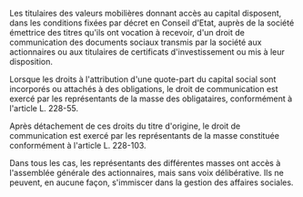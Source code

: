  
Les titulaires des valeurs mobilières donnant accès au capital disposent, dans les conditions fixées par décret en Conseil d'Etat, auprès de la société émettrice des titres qu'ils ont vocation à recevoir, d'un droit de communication des documents sociaux transmis par la société aux actionnaires ou aux titulaires de certificats d'investissement ou mis à leur disposition.   

  
Lorsque les droits à l'attribution d'une quote-part du capital social sont incorporés ou attachés à des obligations, le droit de communication est exercé par les représentants de la masse des obligataires, conformément à l'article L. 228-55.   

  
Après détachement de ces droits du titre d'origine, le droit de communication est exercé par les représentants de la masse constituée conformément à l'article L. 228-103.   

  
Dans tous les cas, les représentants des différentes masses ont accès à l'assemblée générale des actionnaires, mais sans voix délibérative. Ils ne peuvent, en aucune façon, s'immiscer dans la gestion des affaires sociales.  
